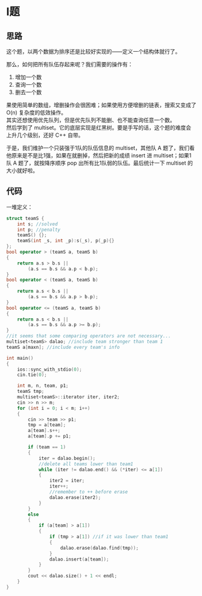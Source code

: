 # I题

## 思路

这个题，以两个数据为排序还是比较好实现的——定义一个结构体就行了。  

那么，如何把所有队伍存起来呢？我们需要的操作有：

1. 增加一个数
1. 查询一个数
1. 删去一个数

果使用简单的数组，增删操作会很困难；如果使用方便增删的链表，搜索又变成了 O(n) 复杂度的低效操作。  
其实还想使用优先队列，但是优先队列不能删、也不能查询任意一个数。  
然后学到了 multiset。它的底层实现是红黑树。要是手写的话，这个题的难度会上升几个级别，还好 C++ 自带。

于是，我们维护一个只装强于1队的队伍信息的 multiset，其他队 A 题了，我们看他原来是不是比1强，如果在就删掉，然后把新的成绩 insert 进 multiset；如果1队 A 题了，就按降序顺序 pop 出所有比1队弱的队伍。最后统计一下 multiset 的大小就好啦。

## 代码

一堆定义：

```c++
struct teamS {
    int s; //solved
    int p; //penalty
    teamS() {};
    teamS(int _s, int _p):s(_s), p(_p){}
};
bool operator > (teamS a, teamS b)
{
    return a.s > b.s ||
        (a.s == b.s && a.p < b.p);
}
bool operator < (teamS a, teamS b)
{
    return a.s < b.s ||
        (a.s == b.s && a.p > b.p);
}
bool operator <= (teamS a, teamS b)
{
    return a.s < b.s ||
        (a.s == b.s && a.p >= b.p);
}
//it seems that some comparing operators are not necessary...
multiset<teamS> dalao; //include team stronger than team 1
teamS a[maxn]; //include every team's info
```

```c++
int main()
{
    ios::sync_with_stdio(0);
    cin.tie(0);

    int m, n, team, p1;
    teamS tmp;
    multiset<teamS>::iterator iter, iter2;
    cin >> n >> m;
    for (int i = 0; i < m; i++)
    {
        cin >> team >> p1;
        tmp = a[team];
        a[team].s++;
        a[team].p += p1;

        if (team == 1)
        {
            iter = dalao.begin();
            //delete all teams lower than team1
            while (iter != dalao.end() && (*iter) <= a[1])
            {
                iter2 = iter;
                iter++;
                //remember to ++ before erase
                dalao.erase(iter2);
            }
        }
        else
        {
            if (a[team] > a[1])
            {
                if (tmp > a[1]) //if it was lower than team1
                {
                    dalao.erase(dalao.find(tmp));
                }
                dalao.insert(a[team]);
            }
        }
        cout << dalao.size() + 1 << endl;
    }
}
```
